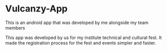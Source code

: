 # Vulcanzy-App
This is an android app that was developed by me alongside my team members

This app was developed by us for my institute technical and cultural fest. It made the registration process for the fest and events simpler and faster.  
